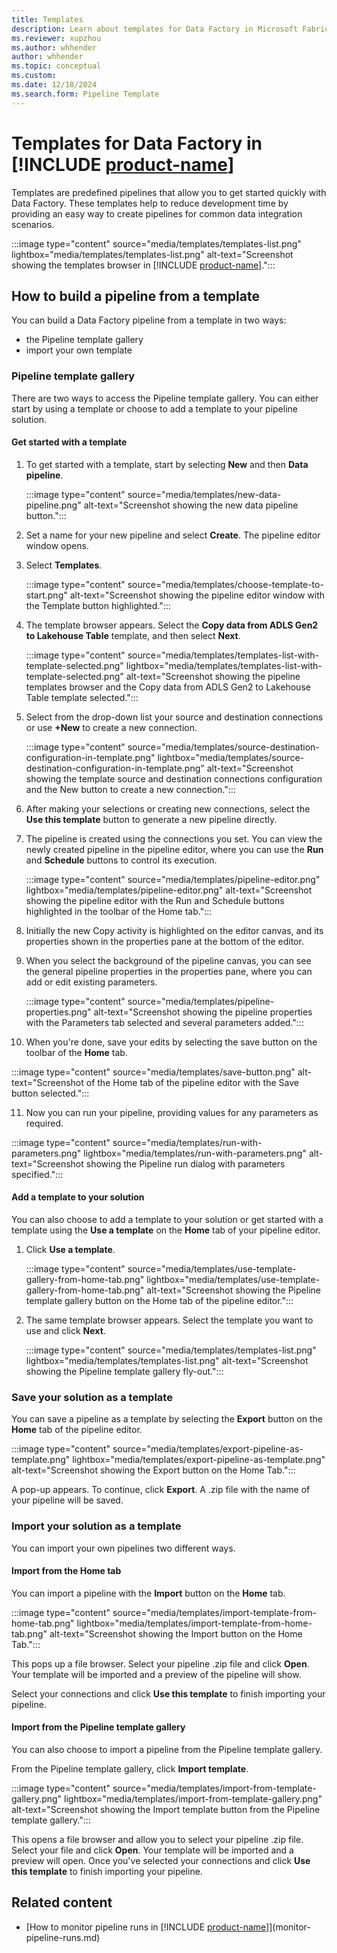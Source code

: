```yaml
---
title: Templates
description: Learn about templates for Data Factory in Microsoft Fabric.
ms.reviewer: xupzhou
ms.author: whhender
author: whhender
ms.topic: conceptual
ms.custom:
ms.date: 12/18/2024
ms.search.form: Pipeline Template
---
```


# Templates for Data Factory in [!INCLUDE [product-name](../includes/product-name.md)]

Templates are predefined pipelines that allow you to get started quickly with Data Factory. These templates help to reduce development time by providing an easy way to create pipelines for common data integration scenarios.  

:::image type="content" source="media/templates/templates-list.png" lightbox="media/templates/templates-list.png" alt-text="Screenshot showing the templates browser in [!INCLUDE [product-name](../includes/product-name.md)].":::

## How to build a pipeline from a template

You can build a Data Factory pipeline from a template in two ways: 
  - the Pipeline template gallery
  - import your own template 

### Pipeline template gallery

There are two ways to access the Pipeline template gallery. You can either start by using a template or choose to add a template to your pipeline solution. 

#### Get started with a template
1. To get started with a template, start by selecting **New** and then **Data pipeline**.

   :::image type="content" source="media/templates/new-data-pipeline.png" alt-text="Screenshot showing the new data pipeline button.":::

2. Set a name for your new pipeline and select **Create**. The pipeline editor window opens.
3. Select **Templates**.

   :::image type="content" source="media/templates/choose-template-to-start.png" alt-text="Screenshot showing the pipeline editor window with the Template button highlighted.":::

4. The template browser appears. Select the **Copy data from ADLS Gen2 to Lakehouse Table** template, and then select **Next**.

   :::image type="content" source="media/templates/templates-list-with-template-selected.png" lightbox="media/templates/templates-list-with-template-selected.png" alt-text="Screenshot showing the pipeline templates browser and the Copy data from ADLS Gen2 to Lakehouse Table template selected.":::

5. Select from the drop-down list your source and destination connections or use **+New** to create a new connection.

   :::image type="content" source="media/templates/source-destination-configuration-in-template.png" lightbox="media/templates/source-destination-configuration-in-template.png" alt-text="Screenshot showing the template source and destination connections configuration and the New button to create a new connection.":::

6. After making your selections or creating new connections, select the **Use this template** button to generate a new pipeline directly.
   
7. The pipeline is created using the connections you set.  You can view the newly created pipeline in the pipeline editor, where you can use the **Run** and **Schedule** buttons to control its execution.

   :::image type="content" source="media/templates/pipeline-editor.png" lightbox="media/templates/pipeline-editor.png" alt-text="Screenshot showing the pipeline editor with the Run and Schedule buttons highlighted in the toolbar of the Home tab.":::

8. Initially the new Copy activity is highlighted on the editor canvas, and its properties shown in the properties pane at the bottom of the editor.
   
9. When you select the background of the pipeline canvas, you can see the general pipeline properties in the properties pane, where you can add or edit existing parameters.

   :::image type="content" source="media/templates/pipeline-properties.png" alt-text="Screenshot showing the pipeline properties with the Parameters tab selected and several parameters added.":::

10. When you're done, save your edits by selecting the save button on the toolbar of the **Home** tab.

   :::image type="content" source="media/templates/save-button.png" alt-text="Screenshot of the Home tab of the pipeline editor with the Save button selected.":::

11. Now you can run your pipeline, providing values for any parameters as required.

   :::image type="content" source="media/templates/run-with-parameters.png" lightbox="media/templates/run-with-parameters.png" alt-text="Screenshot showing the Pipeline run dialog with parameters specified.":::


#### Add a template to your solution

You can also choose to add a template to your solution or get started with a template using the **Use a template** on the **Home** tab of your pipeline editor. 

1. Click **Use a template**.

   :::image type="content" source="media/templates/use-template-gallery-from-home-tab.png" lightbox="media/templates/use-template-gallery-from-home-tab.png" alt-text="Screenshot showing the Pipeline template gallery button on the Home tab of the pipeline editor.":::
   
3. The same template browser appears. Select the template you want to use and click **Next**.

   :::image type="content" source="media/templates/templates-list.png" lightbox="media/templates/templates-list.png" alt-text="Screenshot showing the Pipeline template gallery fly-out.":::

### Save your solution as a template

You can save a pipeline as a template by selecting the **Export** button on the **Home** tab of the pipeline editor. 

   :::image type="content" source="media/templates/export-pipeline-as-template.png" lightbox="media/templates/export-pipeline-as-template.png" alt-text="Screenshot showing the Export button on the Home Tab.":::

A pop-up appears. To continue, click **Export**. A .zip file with the name of your pipeline will be saved. 

### Import your solution as a template

You can import your own pipelines two different ways. 

#### Import from the **Home** tab
You can import a pipeline with the **Import** button on the **Home** tab. 

   :::image type="content" source="media/templates/import-template-from-home-tab.png" lightbox="media/templates/import-template-from-home-tab.png" alt-text="Screenshot showing the Import button on the Home Tab.":::

This pops up a file browser. Select your pipeline .zip file and click **Open**. Your template will be imported and a preview of the pipeline will show. 

Select your connections and click **Use this template** to finish importing your pipeline. 

#### Import from the Pipeline template gallery

You can also choose to import a pipeline from the Pipeline template gallery.

From the Pipeline template gallery, click **Import template**. 

   :::image type="content" source="media/templates/import-from-template-gallery.png" lightbox="media/templates/import-from-template-gallery.png" alt-text="Screenshot showing the Import template button from the Pipeline template gallery.":::

This opens a file browser and allow you to select your pipeline .zip file. Select your file and click **Open**. Your template will be imported and a preview will open. Once you've selected your connections and click **Use this template** to finish importing your pipeline. 

   
## Related content

- [How to monitor pipeline runs in [!INCLUDE [product-name](../includes/product-name.md)]](monitor-pipeline-runs.md)
